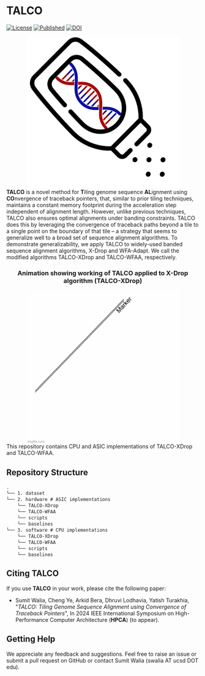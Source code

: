 # TALCO

[license-badge]: https://img.shields.io/badge/License-MIT-yellow.svg 
[license-link]: https://github.com/TurakhiaLab/TALCO/blob/main/LICENSE

[![License][license-badge]][license-link]
[![Published ](https://img.shields.io/badge/Accepted_in-HPCA_2024-green.svg)](https://github.com/TurakhiaLab/TALCO)
[![DOI](https://zenodo.org/badge/DOI/10.5281/zenodo.10306077.svg)](https://doi.org/10.5281/zenodo.10306077)

<div align="center">
<img src="images/TALCO_image.png" style="width:400px; height:400px; margin: 0px 0px -20px 0px;"/>
</div>

**TALCO** is a novel method for **T**iling genome sequence **AL**ignment using
**CO**nvergence of traceback pointers, that, similar to prior tiling techniques, maintains a constant memory footprint during the acceleration step independent of alignment length. However, unlike previous techniques, TALCO also ensures optimal alignments under banding constraints. TALCO does this by leveraging the convergence of traceback paths beyond a tile to a single point on the boundary of that tile – a strategy that seems to generalize well to a broad set of sequence alignment algorithms. To demonstrate generalizability, we apply TALCO to widely-used banded sequence alignment algorithms, X-Drop and WFA-Adapt. We call the modified algorithms
TALCO-XDrop and TALCO-WFAA, respectively.

<div align="center">
<h3>Animation showing working of TALCO applied to X-Drop algorithm (TALCO-XDrop)</h3>
<img src="images/talco.gif" style="width:400px; height:400px; margin: 0px 0px -20px 0px;"/>
</div>


This repository contains CPU and ASIC implementations of TALCO-XDrop and TALCO-WFAA. 

## **Repository Structure**
```
.
└── 1. dataset
└── 2. hardware # ASIC implementations
	└── TALCO-XDrop
	└── TALCO-WFAA
	└── scripts
	└── baselines
└── 3. software # CPU implementations
	└── TALCO-XDrop
	└── TALCO-WFAA
	└── scripts
	└── baselines
```

## **Citing TALCO**

If you use **TALCO** in your work, please cite the following paper:
* Sumit Walia, Cheng Ye, Arkid Bera, Dhruvi Lodhavia, Yatish Turakhia, "*TALCO: Tiling Genome Sequence Alignment using Convergence of Traceback Pointers*", In 2024 IEEE International Symposium on High-Performance Computer Architecture (**HPCA**)  (to appear).

## **Getting Help**
We appreciate any feedback and suggestions. Feel free to raise an issue or submit a pull request on GitHub or contact Sumit Walia (swalia AT ucsd DOT edu).
